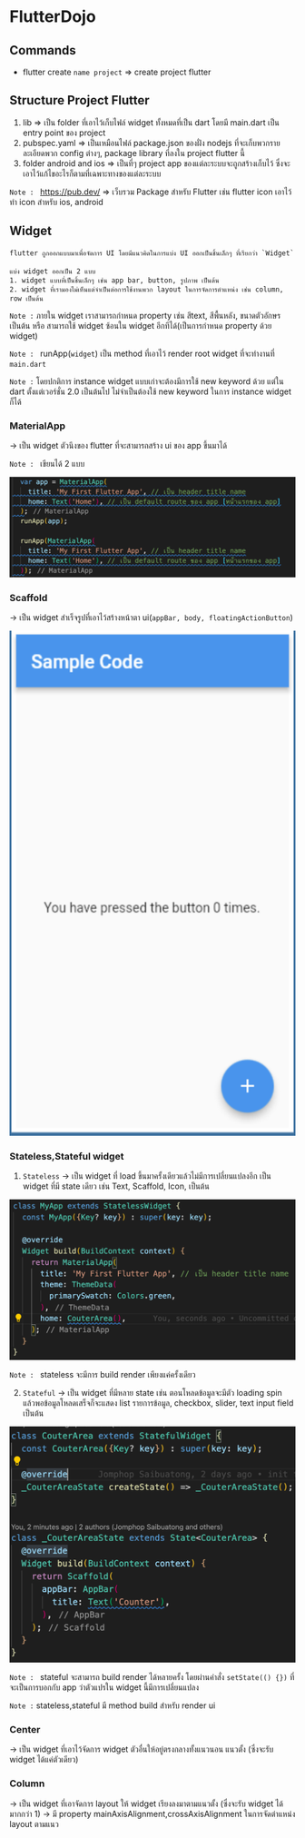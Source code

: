 # **FlutterDojo**

## **Commands**

- flutter create `name project` => create project flutter

## **Structure Project Flutter**

1. lib => เป็น folder ที่เอาไว้เก็บไฟล์ widget ทั้งหมดที่เป็น dart โดยมี main.dart เป็น entry point ของ project
2. pubspec.yaml => เป็นเหมือนไฟล์ package.json ของฝั่ง nodejs ที่จะเก็บพวกรายละเอียดพวก config ต่างๆ, package library ที่ลงใน project flutter นี้
3. folder android and ios => เป็นที่ๆ project app ของแต่ละระบบจะถูกสร้างเก็บไว้ ซึ่งจะเอาไว้แก้ไขอะไรก็ตามที่เฉพาะทางของแต่ละระบบ

`Note : ` https://pub.dev/ => เว็บรวม Package สำหรับ Flutter เช่น flutter icon เอาไว้ทำ icon สำหรับ ios, android

## **Widget**

    flutter ถูกออกแบบมาเพื่อจัดการ UI โดยมีแนวคิดในการแบ่ง UI ออกเป็นชิ้นเล็กๆ ที่เรียกว่า `Widget`

    แบ่ง widget ออกเป็น 2 แบบ
    1. widget แบบที่เป็นชิ้นเล็กๆ เช่น app bar, button, รูปภาพ เป็นต้น
    2. widget ที่เรามองไม่เห็นแต่จำเป็นต่อการใช้งานพวก layout ในการจัดการตำแหน่ง เช่น column, row เป็นต้น
`Note :` ภายใน widget เราสามารถกำหนด property เช่น สีtext, สีพื้นหลัง, ขนาดตัวอักษร เป็นต้น หรือ สามารถใช้ widget ซ้อนใน widget อีกทีได้(เป็นการกำหนด property ด้วย widget)

`Note : ` runApp(`widget`) เป็น method ที่เอาไว้ render root widget ที่จะทำงานที่ `main.dart`

`Note :` โดยปกติการ instance widget แบบเก่าจะต้องมีการใช้ new keyword ด้วย แต่ใน dart ตั้งแต่เวอร์ชั่น 2.0 เป็นต้นไป ไม่จำเป็นต้องใช้ new keyword ในการ instance widget ก็ได้

### MaterialApp
-> เป็น widget ตัวนึงของ flutter ที่จะสามารถสร้าง ui ของ app ขึ้นมาได้

`Note : ` เขียนได้ 2 แบบ

![flutter_widget_1](images/flutter_widget_1.png)

### Scaffold
-> เป็น widget สำเร็จรูปที่เอาไว้สร้างหน้าตา ui(`appBar, body, floatingActionButton`)

![scaffold](images/scaffold.png)

### Stateless,Stateful widget
1. `Stateless` -> เป็น widget ที่ load ขึ้นมาครั้งเดียวแล้วไม่มีการเปลี่ยนแปลงอีก เป็น widget ที่มี state เดียว เช่น Text, Scaffold, Icon, เป็นต้น

![stateless_widget](images/stateless_widget.png)

`Note : ` stateless จะมีการ build render เพียงแค่ครั้งเดียว

2. `Stateful` -> เป็น widget ที่มีหลาย state เช่น ตอนโหลดข้อมูลจะมีตัว loading spin แล้วพอข้อมูลโหลดเสร็จก็จะแสดง list รายการข้อมูล, checkbox, slider, text input field เป็นต้น

![stateful_widget](images/stateful_widget.png)

`Note : ` stateful จะสามารถ build render ได้หลายครั้ง โดยผ่านคำสั่ง `setState(() {})`  ที่จะเป็นการบอกกับ app ว่าตัวแปรใน widget นี้มีการเปลี่ยนแปลง


`Note :` stateless,stateful มี method build สำหรับ render ui

### Center
-> เป็น widget ที่เอาไว้จัดการ widget ตัวอื่นให้อยู่ตรงกลางทั้งแนวนอน แนวตั้ง (ซึ่งจะรับ widget ได้แค่ตัวเดียว)

### Column
-> เป็น widget ที่เอาจัดการ layout ให้ widget เรียงลงมาตามแนวตั้ง (ซึ่งจะรับ widget ได้มากกว่า 1)
-> มี property mainAxisAlignment,crossAxisAlignment ในการจัดตำแหน่ง layout ตามแนว